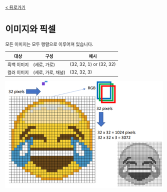 [< 뒤로가기](./README.md)

# 이미지와 픽셀

모든 이미지는 모두 행렬으로 이루어져 있습니다.

| 대상 | 구성 | 예시 |
| ---- | ---- | --- |
| 흑백 이미지 | (세로, 가로) | (32, 32, 1) or (32, 32) |
| 컬러 이미지 | (세로, 가로, 채널) | (32, 32, 3) |

![](../../images/001_image_and_pixels.png)